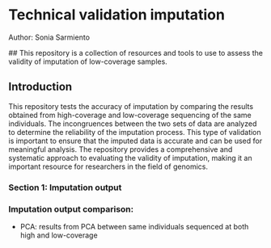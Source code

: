 # Technical validation imputation
Author: Sonia Sarmiento

## This repository is a collection of resources and tools to use to assess the validity of imputation of low-coverage samples. 

## Introduction 
This repository tests the accuracy of imputation by comparing the results obtained from high-coverage and low-coverage sequencing of the same individuals. The incongruences between the two sets of data are analyzed to determine the reliability of the imputation process. This type of validation is important to ensure that the imputed data is accurate and can be used for meaningful analysis. The repository provides a comprehensive and systematic approach to evaluating the validity of imputation, making it an important resource for researchers in the field of genomics.



### Section 1: Imputation output
### Imputation output comparison:
- PCA: results from PCA between same individuals sequenced at both high and low-coverage

